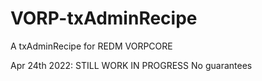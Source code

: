 # VORP-txAdminRecipe
A txAdminRecipe for REDM VORPCORE

Apr 24th 2022:
STILL WORK IN PROGRESS
No guarantees
